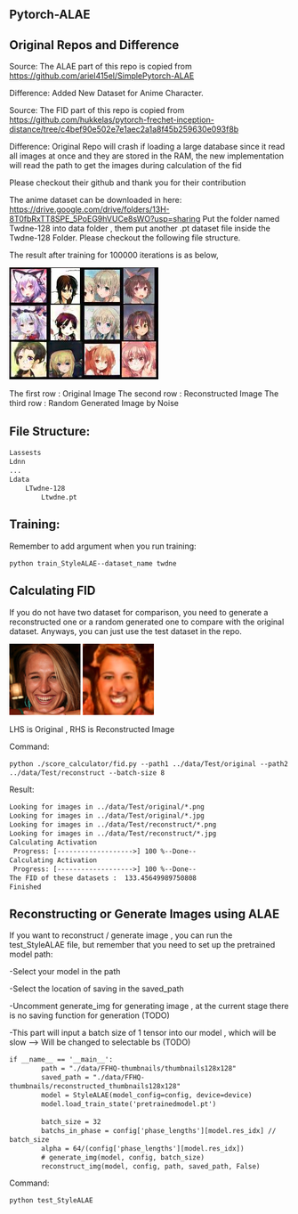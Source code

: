 ## Pytorch-ALAE

## Original Repos and Difference 
Source: The ALAE part of this repo is copied from https://github.com/ariel415el/SimplePytorch-ALAE 

Difference: Added New Dataset for Anime Character.

Source: The FID part of this repo is copied from https://github.com/hukkelas/pytorch-frechet-inception-distance/tree/c4bef90e502e7e1aec2a1a8f45b259630e093f8b

Difference: Original Repo will crash if loading a large database since it read all images at once and they are stored in the RAM, the new implementation will read the path to get the images during calculation of the fid

Please checkout their github and thank you for their contribution

The anime dataset can be downloaded in here: https://drive.google.com/drive/folders/13H-8T0fbRxTT8SPE_5PoEG9hVUCe8sWO?usp=sharing Put the folder named Twdne-128 into data folder , them put another .pt dataset file inside the Twdne-128 Folder. Please checkout the following file structure.

The result after training for 100000 iterations is as below,

![text](assets/animeresult.png) 

The first row : Original Image
The second row : Reconstructed Image
The third row : Random Generated Image by Noise

## File Structure: 
	Lassests 
	Ldnn 
	... 
	Ldata 
        LTwdne-128 
            Ltwdne.pt
			
## Training: 
Remember to add argument when you run training: 

    python train_StyleALAE--dataset_name twdne

## Calculating FID
If you do not have two dataset for comparison, you need to generate a reconstructed one or a random generated one to compare with the original dataset.
Anyways, you can just use the test dataset in the repo.

![text](data/Test/original/00001.png) ![text](data/Test/reconstruct/00001.jpg) 

LHS is Original , RHS is Reconstructed Image

Command:

	python ./score_calculator/fid.py --path1 ../data/Test/original --path2 ../data/Test/reconstruct --batch-size 8

Result:

    Looking for images in ../data/Test/original/*.png
    Looking for images in ../data/Test/original/*.jpg
    Looking for images in ../data/Test/reconstruct/*.png
    Looking for images in ../data/Test/reconstruct/*.jpg
    Calculating Activation
     Progress: [------------------->] 100 %--Done--
    Calculating Activation
     Progress: [------------------->] 100 %--Done--
    The FID of these datasets :  133.45649989750808
    Finished

## Reconstructing or Generate Images using ALAE
If you want to reconstruct / generate image , you can run the test_StyleALAE file, but remember that you need to set up the pretrained model path:

-Select your model in the path

-Select the location of saving in the saved_path 

-Uncomment generate_img for generating image , at the current stage there is no saving function for generation (TODO)

-This part will input a batch size of 1 tensor into our model , which will be slow --> Will be changed to selectable bs (TODO)
	
    if __name__ == '__main__':
			path = "./data/FFHQ-thumbnails/thumbnails128x128"
			saved_path = "./data/FFHQ-thumbnails/reconstructed_thumbnails128x128"
			model = StyleALAE(model_config=config, device=device)
			model.load_train_state('pretrainedmodel.pt')

			batch_size = 32
			batchs_in_phase = config['phase_lengths'][model.res_idx] // batch_size
			alpha = 64/(config['phase_lengths'][model.res_idx])
			# generate_img(model, config, batch_size) 
			reconstruct_img(model, config, path, saved_path, False)

Command: 

	python test_StyleALAE

	